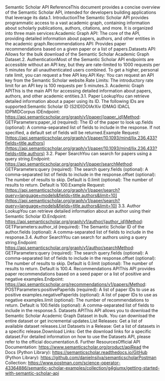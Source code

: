 Semantic Scholar API ReferenceThis document provides a concise overview of the Semantic Scholar API, intended for developers building applications that leverage its data.1. IntroductionThe Semantic Scholar API provides programmatic access to a vast academic graph, containing information about scholarly publications, authors, citations, and more. It is organized into three main services:Academic Graph API: The core of the API, providing detailed information about papers, authors, and other entities in the academic graph.Recommendations API: Provides paper recommendations based on a given paper or a list of papers.Datasets API: Allows for the bulk download of the Semantic Scholar Academic Graph Dataset.2. AuthenticationMost of the Semantic Scholar API endpoints are accessible without an API key, but they are rate-limited to 1000 requests per 5 minutes for all unauthenticated users combined. To get a higher, personal rate limit, you can request a free API key.API Key: You can request an API key from the Semantic Scholar website.Rate Limits: The introductory rate limit for an API key is 100 requests per 5 minutes.3. Academic Graph APIThis is the main API for accessing detailed information about papers, authors, and other academic entities.3.1. Paper LookupYou can retrieve detailed information about a paper using its ID. The following IDs are supported:Semantic Scholar ID (S2ID)DOIArXiv IDMAG IDACL IDPMIDCorpus IDEndpoint: https://api.semanticscholar.org/graph/v1/paper/{paper_id}Method: GETParameters:paper_id (required): The ID of the paper to look up.fields (optional): A comma-separated list of fields to include in the response. If not specified, a default set of fields will be returned.Example Request:[https://api.semanticscholar.org/graph/v1/paper/10.1093/mind/lix.236.433?fields=title,authors](https://api.semanticscholar.org/graph/v1/paper/10.1093/mind/lix.236.433?fields=title,authors)
3.2. Paper SearchYou can search for papers using a query string.Endpoint: https://api.semanticscholar.org/graph/v1/paper/searchMethod: GETParameters:query (required): The search query.fields (optional): A comma-separated list of fields to include in the response.offset (optional): The number of results to skip. Default is 0.limit (optional): The number of results to return. Default is 100.Example Request:[https://api.semanticscholar.org/graph/v1/paper/search?query=language+models&fields=title,authors&limit=10](https://api.semanticscholar.org/graph/v1/paper/search?query=language+models&fields=title,authors&limit=10)
3.3. Author LookupYou can retrieve detailed information about an author using their Semantic Scholar ID.Endpoint: https://api.semanticscholar.org/graph/v1/author/{author_id}Method: GETParameters:author_id (required): The Semantic Scholar ID of the author.fields (optional): A comma-separated list of fields to include in the response.3.4. Author SearchYou can search for authors using a query string.Endpoint: https://api.semanticscholar.org/graph/v1/author/searchMethod: GETParameters:query (required): The search query.fields (optional): A comma-separated list of fields to include in the response.offset (optional): The number of results to skip. Default is 0.limit (optional): The number of results to return. Default is 100.4. Recommendations APIThis API provides paper recommendations based on a seed paper or a list of positive and negative examples.Endpoint: https://api.semanticscholar.org/recommendations/v1/papers/Method: POSTParameters:positivePaperIds (required): A list of paper IDs to use as positive examples.negativePaperIds (optional): A list of paper IDs to use as negative examples.limit (optional): The number of recommendations to return. Default is 100.fields (optional): A comma-separated list of fields to include in the response.5. Datasets APIThis API allows you to download the Semantic Scholar Academic Graph Dataset in bulk. You can download the entire dataset or get incremental updates.List Releases: Get a list of available dataset releases.List Datasets in a Release: Get a list of datasets in a specific release.Download Links: Get the download links for a specific dataset.For detailed information on how to use the Datasets API, please refer to the official documentation.6. Further ResourcesOfficial API Documentation: https://www.semanticscholar.org/product/apiRead the Docs (Python Library): https://semanticscholar.readthedocs.io/GitHub (Python Library): https://github.com/danielnsilva/semanticscholarPostman Collection: https://www.postman.com/science-operator-43364886/semantic-scholar-examples/collection/g4giumx/getting-started-with-semantic-scholar-api